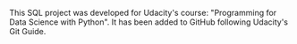 This SQL project was developed for Udacity's course: "Programming for Data Science with Python". It has been added to GitHub following Udacity's Git Guide.